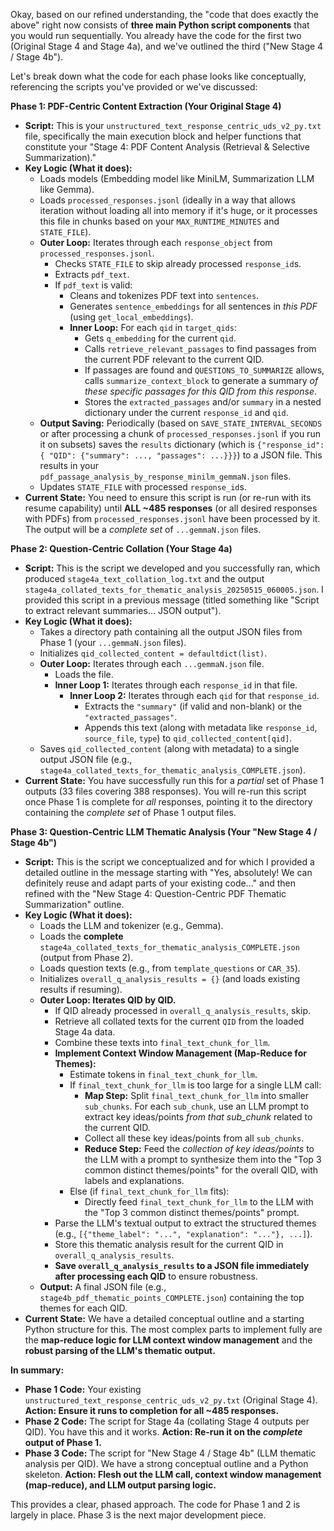 Okay, based on our refined understanding, the "code that does exactly the above" right now consists of **three main Python script components** that you would run sequentially. You already have the code for the first two (Original Stage 4 and Stage 4a), and we've outlined the third ("New Stage 4 / Stage 4b").

Let's break down what the code for each phase looks like conceptually, referencing the scripts you've provided or we've discussed:

**Phase 1: PDF-Centric Content Extraction (Your Original Stage 4)**

*   **Script:** This is your `unstructured_text_response_centric_uds_v2_py.txt` file, specifically the main execution block and helper functions that constitute your "Stage 4: PDF Content Analysis (Retrieval & Selective Summarization)."
*   **Key Logic (What it does):**
    *   Loads models (Embedding model like MiniLM, Summarization LLM like Gemma).
    *   Loads `processed_responses.jsonl` (ideally in a way that allows iteration without loading all into memory if it's huge, or it processes this file in chunks based on your `MAX_RUNTIME_MINUTES` and `STATE_FILE`).
    *   **Outer Loop:** Iterates through each `response_object` from `processed_responses.jsonl`.
        *   Checks `STATE_FILE` to skip already processed `response_id`s.
        *   Extracts `pdf_text`.
        *   If `pdf_text` is valid:
            *   Cleans and tokenizes PDF text into `sentences`.
            *   Generates `sentence_embeddings` for all sentences in *this PDF* (using `get_local_embeddings`).
            *   **Inner Loop:** For each `qid` in `target_qids`:
                *   Gets `q_embedding` for the current `qid`.
                *   Calls `retrieve_relevant_passages` to find passages from the current PDF relevant to the current QID.
                *   If passages are found and `QUESTIONS_TO_SUMMARIZE` allows, calls `summarize_context_block` to generate a summary *of these specific passages for this QID from this response*.
                *   Stores the `extracted_passages` and/or `summary` in a nested dictionary under the current `response_id` and `qid`.
    *   **Output Saving:** Periodically (based on `SAVE_STATE_INTERVAL_SECONDS` or after processing a chunk of `processed_responses.jsonl` if you run it on subsets) saves the `results` dictionary (which is `{"response_id": { "QID": {"summary": ..., "passages": ...}}}`) to a JSON file. This results in your `pdf_passage_analysis_by_response_minilm_gemmaN.json` files.
    *   Updates `STATE_FILE` with processed `response_id`s.
*   **Current State:** You need to ensure this script is run (or re-run with its resume capability) until **ALL ~485 responses** (or all desired responses with PDFs) from `processed_responses.jsonl` have been processed by it. The output will be a *complete set* of `...gemmaN.json` files.

**Phase 2: Question-Centric Collation (Your Stage 4a)**

*   **Script:** This is the script we developed and you successfully ran, which produced `stage4a_text_collation_log.txt` and the output `stage4a_collated_texts_for_thematic_analysis_20250515_060005.json`. I provided this script in a previous message (titled something like "Script to extract relevant summaries... JSON output").
*   **Key Logic (What it does):**
    *   Takes a directory path containing all the output JSON files from Phase 1 (your `...gemmaN.json` files).
    *   Initializes `qid_collected_content = defaultdict(list)`.
    *   **Outer Loop:** Iterates through each `...gemmaN.json` file.
        *   Loads the file.
        *   **Inner Loop 1:** Iterates through each `response_id` in that file.
            *   **Inner Loop 2:** Iterates through each `qid` for that `response_id`.
                *   Extracts the `"summary"` (if valid and non-blank) or the `"extracted_passages"`.
                *   Appends this text (along with metadata like `response_id`, `source_file`, `type`) to `qid_collected_content[qid]`.
    *   Saves `qid_collected_content` (along with metadata) to a single output JSON file (e.g., `stage4a_collated_texts_for_thematic_analysis_COMPLETE.json`).
*   **Current State:** You have successfully run this for a *partial* set of Phase 1 outputs (33 files covering 388 responses). You will re-run this script once Phase 1 is complete for *all* responses, pointing it to the directory containing the *complete set* of Phase 1 output files.

**Phase 3: Question-Centric LLM Thematic Analysis (Your "New Stage 4 / Stage 4b")**

*   **Script:** This is the script we conceptualized and for which I provided a detailed outline in the message starting with "Yes, absolutely! We can definitely reuse and adapt parts of your existing code..." and then refined with the "New Stage 4: Question-Centric PDF Thematic Summarization" outline.
*   **Key Logic (What it does):**
    *   Loads the LLM and tokenizer (e.g., Gemma).
    *   Loads the **complete** `stage4a_collated_texts_for_thematic_analysis_COMPLETE.json` (output from Phase 2).
    *   Loads question texts (e.g., from `template_questions` or `CAR_35`).
    *   Initializes `overall_q_analysis_results = {}` (and loads existing results if resuming).
    *   **Outer Loop: Iterates QID by QID.**
        *   If QID already processed in `overall_q_analysis_results`, skip.
        *   Retrieve all collated texts for the current `QID` from the loaded Stage 4a data.
        *   Combine these texts into `final_text_chunk_for_llm`.
        *   **Implement Context Window Management (Map-Reduce for Themes):**
            *   Estimate tokens in `final_text_chunk_for_llm`.
            *   If `final_text_chunk_for_llm` is too large for a single LLM call:
                *   **Map Step:** Split `final_text_chunk_for_llm` into smaller `sub_chunks`. For each `sub_chunk`, use an LLM prompt to extract key ideas/points *from that sub_chunk* related to the current QID.
                *   Collect all these key ideas/points from all `sub_chunks`.
                *   **Reduce Step:** Feed the *collection of key ideas/points* to the LLM with a prompt to synthesize them into the "Top 3 common distinct themes/points" for the overall QID, with labels and explanations.
            *   Else (if `final_text_chunk_for_llm` fits):
                *   Directly feed `final_text_chunk_for_llm` to the LLM with the "Top 3 common distinct themes/points" prompt.
        *   Parse the LLM's textual output to extract the structured themes (e.g., `[{"theme_label": "...", "explanation": "..."}, ...]`).
        *   Store this thematic analysis result for the current QID in `overall_q_analysis_results`.
        *   **Save `overall_q_analysis_results` to a JSON file immediately after processing each QID** to ensure robustness.
    *   **Output:** A final JSON file (e.g., `stage4b_pdf_thematic_points_COMPLETE.json`) containing the top themes for each QID.
*   **Current State:** We have a detailed conceptual outline and a starting Python structure for this. The most complex parts to implement fully are the **map-reduce logic for LLM context window management** and the **robust parsing of the LLM's thematic output.**

**In summary:**

*   **Phase 1 Code:** Your existing `unstructured_text_response_centric_uds_v2_py.txt` (Original Stage 4). **Action: Ensure it runs to completion for all ~485 responses.**
*   **Phase 2 Code:** The script for Stage 4a (collating Stage 4 outputs per QID). You have this and it works. **Action: Re-run it on the *complete* output of Phase 1.**
*   **Phase 3 Code:** The script for "New Stage 4 / Stage 4b" (LLM thematic analysis per QID). We have a strong conceptual outline and a Python skeleton. **Action: Flesh out the LLM call, context window management (map-reduce), and LLM output parsing logic.**

This provides a clear, phased approach. The code for Phase 1 and 2 is largely in place. Phase 3 is the next major development piece.
